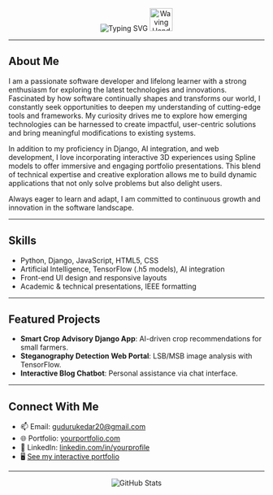 <p align="center">
  <img src="https://readme-typing-svg.demolab.com?font=Fira+Code&size=30&pause=1000&color=23FAFF&center=true&width=600&lines=Hi+there!;I'm+Kedar+Guduru;Welcome+to+my+GitHub+Portfolio" alt="Typing SVG" />
  <img src="https://iam-weijie.github.io/wave/hand-emoji.svg" alt="Waving Hand" width="45" height="45" />
</p>


---
## About Me

I am a passionate software developer and lifelong learner with a strong enthusiasm for exploring the latest technologies and innovations. Fascinated by how software continually shapes and transforms our world, I constantly seek opportunities to deepen my understanding of cutting-edge tools and frameworks. My curiosity drives me to explore how emerging technologies can be harnessed to create impactful, user-centric solutions and bring meaningful modifications to existing systems.

In addition to my proficiency in Django, AI integration, and web development, I love incorporating interactive 3D experiences using Spline models to offer immersive and engaging portfolio presentations. This blend of technical expertise and creative exploration allows me to build dynamic applications that not only solve problems but also delight users.

Always eager to learn and adapt, I am committed to continuous growth and innovation in the software landscape.



---

## Skills

- Python, Django, JavaScript, HTML5, CSS
- Artificial Intelligence, TensorFlow (.h5 models), AI integration
- Front-end UI design and responsive layouts
- Academic & technical presentations, IEEE formatting

---

## Featured Projects

- **Smart Crop Advisory Django App**: AI-driven crop recommendations for small farmers.
- **Steganography Detection Web Portal**: LSB/MSB image analysis with TensorFlow.
- **Interactive Blog Chatbot**: Personal assistance via chat interface.

---

## Connect With Me

- 📫 Email: gudurukedar20@gmail.com
- 🌐 Portfolio: [yourportfolio.com](https://yourportfolio.com)
- 💼 LinkedIn: [linkedin.com/in/yourprofile](https://linkedin.com/in/yourprofile)
- 🖥️ [See my interactive portfolio](https://yourportfolio.com/interactive)

---

<p align="center">
  <img src="https://github-readme-stats.vercel.app/api?username=yourusername&show_icons=true&theme=radical" alt="GitHub Stats" />
</p>
